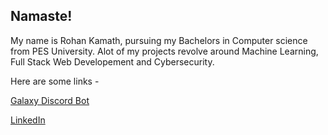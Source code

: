 ## Namaste! 

My name is Rohan Kamath, pursuing my Bachelors in Computer science from PES University. Alot of my projects revolve around Machine Learning, Full Stack Web Developement and Cybersecurity. 

Here are some links - 

[Galaxy Discord Bot](https://www.galaxybot.xyz/)

[LinkedIn](https://www.linkedin.com/in/rohan-kamath-25520714b/)


